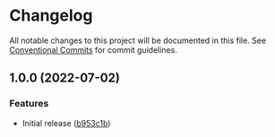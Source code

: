 # Changelog

All notable changes to this project will be documented in this file. See
[Conventional Commits](https://conventionalcommits.org) for commit guidelines.

## 1.0.0 (2022-07-02)


### Features

* Initial release ([b953c1b](https://github.com/bjoluc/eslint-config-xo-next/commit/b953c1b0ac18673e30aa1c0c1854434fd003a2eb))
